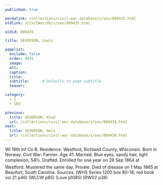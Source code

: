 ```yaml
---
published: true

permalink: /collections/civil-war-database/s/sev/009435.html
oldlink: /CivilWar/db/s/sev/009435.html

oldid: 009435

title: SEVERSON, Lewis

pagelist:
  exclude: false
  order: 9435
  image: 
  alt:
  caption:
  title:
  subtitle:      # Defaults to page subtitle
  teaser:

category: 
  - S 
  - SEV

previous:
  title: SEVERSON, Knud
  url: /collections/civil-war-database/s/sev/009434.html  
next:
  title: SEVERSON, Nels
  url: /collections/civil-war-database/s/sev/009436.html   
---
```

WI 16th Inf Co B. Residence: Westford, Richland County, Wisconsin. Born in Norway. Civil War: Farmer. Age 41. Married. Blue eyes, sandy hair, light complexion, 5&#146;4&frac12;&#148;. Drafted. Enrolled for one year on 26 Sep 1864 at Westford. Mustered the same day. Private. Died of disease on 1 May 1865 at Beaufort, South Carolina. Sources: (WHS Series 1200 box 80-18; red book vol 21 p46) (WLCW p85) (Love p1085) (RWV2 p38)